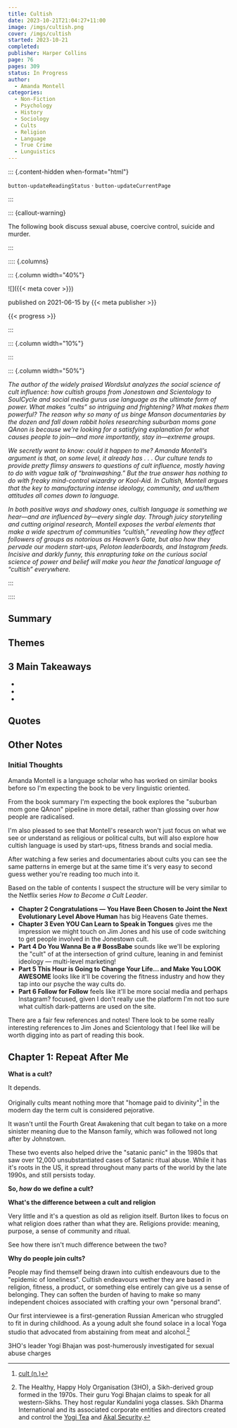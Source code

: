 ```yaml
---
title: Cultish
date: 2023-10-21T21:04:27+11:00
image: /imgs/cultish.png
cover: /imgs/cultish
started: 2023-10-21
completed: 
publisher: Harper Collins
page: 76
pages: 309
status: In Progress
author:
  - Amanda Montell
categories:
  - Non-Fiction
  - Psychology
  - History
  - Sociology
  - Cults
  - Religion
  - Language
  - True Crime
  - Lunguistics
---
```


::: {.content-hidden when-format="html"}

`button-updateReadingStatus`  · `button-updateCurrentPage`

:::

::: {callout-warning}

The following book discuss sexual abuse, coercive control, suicide and murder.

:::

:::: {.columns}

::: {.column width="40%"}

![]({{< meta cover >}})

published on 2021-06-15 by {{< meta publisher >}}

{{< progress >}}

:::

::: {.column width="10%"}
<!-- empty column to create gap -->
:::

::: {.column width="50%"}

_The author of the widely praised Wordslut analyzes the social science of cult influence: how cultish groups from Jonestown and Scientology to SoulCycle and social media gurus use language as the ultimate form of power. What makes “cults” so intriguing and frightening? What makes them powerful? The reason why so many of us binge Manson documentaries by the dozen and fall down rabbit holes researching suburban moms gone QAnon is because we’re looking for a satisfying explanation for what causes people to join—and more importantly, stay in—extreme groups._

_We secretly want to know: could it happen to me? Amanda Montell’s argument is that, on some level, it already has . . . Our culture tends to provide pretty flimsy answers to questions of cult influence, mostly having to do with vague talk of “brainwashing.” But the true answer has nothing to do with freaky mind-control wizardry or Kool-Aid. In Cultish, Montell argues that the key to manufacturing intense ideology, community, and us/them attitudes all comes down to language._ 

_In both positive ways and shadowy ones, cultish language is something we hear—and are influenced by—every single day. Through juicy storytelling and cutting original research, Montell exposes the verbal elements that make a wide spectrum of communities “cultish,” revealing how they affect followers of groups as notorious as Heaven’s Gate, but also how they pervade our modern start-ups, Peloton leaderboards, and Instagram feeds. Incisive and darkly funny, this enrapturing take on the curious social science of power and belief will make you hear the fanatical language of “cultish” everywhere._

:::

::::

## Summary


## Themes


## 3 Main Takeaways

- 
- 
- 

## Quotes


## Other Notes

### Initial Thoughts

Amanda Montell is a language scholar who has worked on similar books before so I'm expecting the book to be very linguistic oriented.

From the book summary I'm expecting the book explores the "suburban mom gone QAnon" pipeline in more detail, rather than glossing over _how_ people are radicalised. 

I'm also pleased to see that Montell's research won't just focus on what we see or understand as religious or political cults, but will also explore how cultish language is used by start-ups, fitness brands and social media.

After watching a few series and documentaries about cults you can see the same patterns in emerge but at the same time it's very easy to second guess wether you're reading too much into it.

Based on the table of contents I suspect the structure will be very similar to the Netflix series *How to Become a Cult Leader*. 

- **Chapter 2 Congratulations — You Have Been Chosen to Joint the Next Evolutionary Level Above Human** has big Heavens Gate themes.
- **Chapter 3 Even YOU Can Learn to Speak in Tongues** gives me the impression we might touch on Jim Jones and his use of code switching to get people involved in the Jonestown cult.
- **Part 4 Do You Wanna Be a # BossBabe** sounds like we'll be exploring the "cult" of at the intersection of grind culture, leaning in and feminist ideology — multi-level marketing!
- **Part 5 This Hour is Going to Change Your Life… and Make You LOOK AWESOME** looks like it'll be covering the fitness industry and how they tap into our psyche the way cults do.
- **Part 6 Follow for Follow** feels like it'll be more social media and perhaps Instagram? focused, given I don't really use the platform I'm not too sure what cultish dark-patterns are used on the site.

There are a fair few references and notes! There look to be some really interesting references to Jim Jones and Scientology that I feel like will be worth digging into as part of reading this book.

## Chapter 1: Repeat After Me

**What is a cult?**

It depends.

Originally cults meant nothing more that "homage paid to divinity"[^1] in the modern day the term cult is considered pejorative.

It wasn't until the Fourth Great Awakening that cult began to take on a more sinister meaning due to the Manson family, which was followed not long after by Johnstown.

These two events also helped drive the "satanic panic" in the 1980s that saw over 12,000 unsubstantiated cases of Satanic ritual abuse. While it has it's roots in the US, it spread throughout many parts of the world by the late 1990s, and still persists today.

**So, *how* do we define a cult?**

**What's the difference between a cult and religion**

Very little and it's a question as old as religion itself. Burton likes to focus on what religion does rather than what they are. Religions provide: meaning, purpose, a sense of community and ritual.

See how there isn't much difference between the two?

**Why do people join cults?**

People may find themself being drawn into cultish endeavours due to the "epidemic of loneliness". Cultish endeavours wether they are based in religion, fitness, a product, or something else entirely can give us a sense of belonging. They can soften the burden of having to make so many independent choices associated with crafting your own "personal brand".

Our first interviewee is a first-generation Russian American who struggled to fit in during childhood. As a young adult she found solace in a local Yoga studio that advocated from abstaining from meat and alcohol.[^2]

3HO's leader Yogi Bhajan was post-humerously investigated for sexual abuse charges

[^1]: [cult (n.)](https://www.etymonline.com/word/cult)
[^2]: The Healthy, Happy Holy Organisation (3HO), a Sikh-derived group formed in the 1970s. Their guru Yogi Bhajan claims to speak for all western-Sikhs. They host regular Kundalini yoga classes. Sikh Dharma International and its associated corporate entities and directors created and control the [Yogi Tea](https://en.wikipedia.org/wiki/Yogi_Tea "Yogi Tea") and [Akal Security](https://en.wikipedia.org/wiki/Akal_Security "Akal Security").
